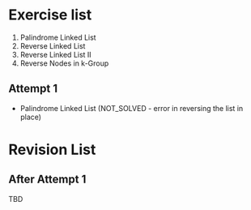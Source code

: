 # Exercise list
1. Palindrome Linked List
2. Reverse Linked List
3. Reverse Linked List II
4. Reverse Nodes in k-Group

## Attempt 1
* Palindrome Linked List (NOT_SOLVED - error in reversing the list in place)

# Revision List
## After Attempt 1
TBD